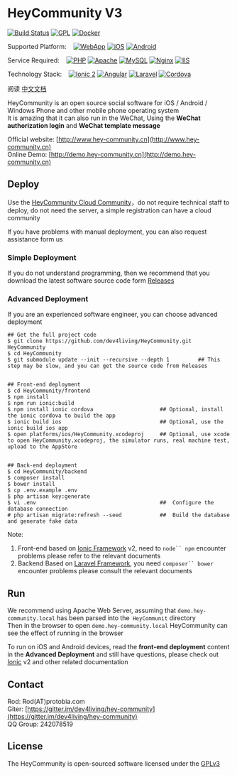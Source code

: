 HeyCommunity V3
============================

[![Build Status](https://travis-ci.org/dev4living/HeyCommunity.svg?branch=master)](https://travis-ci.org/dev4living/HeyCommunity)
[![GPL](https://img.shields.io/badge/licence-GPL-red.svg?style=flat)](LICENSE.txt)
[![Docker](https://img.shields.io/badge/dockerImage-300M+-blue.svg?style=flat)](https://hub.daocloud.io/repos/e9aa4c04-33ac-4bc4-99fa-fb727c7acc11)

Supported Platform: &nbsp;&nbsp;
[![WebApp](https://img.shields.io/badge/WebApp-support-green.svg?style=flat)](#null)
[![iOS](https://img.shields.io/badge/iOS-support-green.svg?style=flat)](#null)
[![Android](https://img.shields.io/badge/Android-support-green.svg?style=flat)](#null)

Service Required: &nbsp;&nbsp;
[![PHP](https://img.shields.io/badge/PHP->5.5.9-yellowgreen.svg?style=flat)](#null)
[![Apache](https://img.shields.io/badge/Apache-normal-yellowgreen.svg?style=flat)](#null)
[![MySQL](https://img.shields.io/badge/MySQL-normal-yellowgreen.svg?style=flat)](#null)
[![Nginx](https://img.shields.io/badge/Nginx-unknown-lightgrey.svg?style=flat)](#null)
[![IIS](https://img.shields.io/badge/IIS-unknown-lightgrey.svg?style=flat)](#null)

Technology Stack: &nbsp;&nbsp;
[![Ionic 2](https://img.shields.io/badge/Ionic-2-yellow.svg?style=flat)](#null)
[![Angular](https://img.shields.io/badge/Angular-2-yellow.svg?style=flat)](#null)
[![Laravel](https://img.shields.io/badge/Laravel-5.1-yellow.svg?style=flat)](#null)
[![Cordova](https://img.shields.io/badge/Cordova-6-yellow.svg?style=flat)](#null)


阅读 [中文文档](README_CN.md)

HeyCommunity is an open source social software for iOS / Android / Windows Phone and other mobile phone operating system   
It is amazing that it can also run in the WeChat, Using the __WeChat authorization login__ and __WeChat template message__

Official website: [http://www.hey-community.cn](http://www.hey-community.cn)   
Online Demo: [http://demo.hey-community.cn](http://demo.hey-community.cn)   



## Deploy

Use the [HeyCommunity Cloud Community](http://www.hey-community.com/cloud)，do not require technical staff to deploy, do not need the server, a simple registration can have a cloud community

If you have problems with manual deployment, you can also request assistance form us



### Simple Deployment

If you do not understand programming, then we recommend that you download the latest software source code form [Releases](https://github.com/dev4living/HeyCommunity/releases)



### Advanced Deployment

If you are an experienced software engineer, you can choose advanced deployment

```
## Get the full project code
$ git clone https://github.com/dev4living/HeyCommunity.git HeyCommunity
$ cd HeyCommunity
$ git submodule update --init --recursive --depth 1         ## This step may be slow, and you can get the source code from Releases


## Front-end deployment
$ cd HeyCommunity/frontend
$ npm install
$ npm run ionic:build
$ npm install ionic cordova                     ## Optional, install the ionic cordova to build the app
$ ionic build ios                               ## Optional, use the ionic build ios app
$ open platforms/ios/HeyCommunity.xcodeproj     ## Optional, use xcode to open HeyCommunity.xcodeproj, the simulator runs, real machine test, upload to the AppStore


## Back-end deployment
$ cd HeyCommunity/backend
$ composer install
$ bower install
$ cp .env.example .env
$ php artisan key:generate
$ vi .env                                       ##  Configure the database connection
# php artisan migrate:refresh --seed            ##  Build the database and generate fake data
```

Note:

1. Front-end based on [Ionic Framework](http://ionicframework.com) v2, need to `node`` npm` encounter problems please refer to the relevant documents
2. Backend Based on [Laravel Framework](http://laravel.com), you need `composer`` bower` encounter problems please consult the relevant documents



## Run

We recommend using Apache Web Server, assuming that `demo.hey-community.local` has been parsed into the` HeyCommunit` directory   
Then in the browser to open `demo.hey-community.local` HeyCommunity can see the effect of running in the browser

To run on iOS and Android devices, read the __front-end deployment__ content in the __Advanced Deployment__ and still have questions, please check out [Ionic](http://ionicframework.com) v2 and other related documentation



## Contact

Rod: Rod(AT)protobia.com   
Giter: [https://gitter.im/dev4living/hey-community](https://gitter.im/dev4living/hey-community)   
QQ Group: 242078519   



## License

The HeyCommunity is open-sourced software licensed under the [GPLv3](LICENSE.txt)
